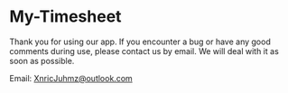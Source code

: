 # My-Timesheet

Thank you for using our app. If you encounter a bug or have any good comments during use, please contact us by email. We will deal with it as soon as possible.

Email: XnricJuhmz@outlook.com
